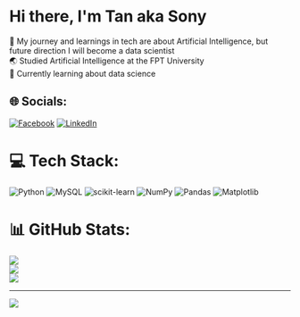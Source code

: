 # Hi there, I'm Tan aka Sony

🌈 My journey and learnings in tech are about Artificial Intelligence, but future direction I will become a data scientist<br/>
🌏 Studied Artificial Intelligence at the FPT University<br/>
🚀 Currently learning about data science<br/>


## 🌐 Socials:
[![Facebook](https://img.shields.io/badge/Facebook-%231877F2.svg?logo=Facebook&logoColor=white)](https://facebook.com/https://www.facebook.com/profile.php?id=100015460634263) [![LinkedIn](https://img.shields.io/badge/LinkedIn-%230077B5.svg?logo=linkedin&logoColor=white)](https://linkedin.com/in/https://www.linkedin.com/in/t%C3%A2n-th%C3%A1i-975843272/) 

# 💻 Tech Stack:
![Python](https://img.shields.io/badge/python-3670A0?style=for-the-badge&logo=python&logoColor=ffdd54) ![MySQL](https://img.shields.io/badge/mysql-%2300000f.svg?style=for-the-badge&logo=mysql&logoColor=white) ![scikit-learn](https://img.shields.io/badge/scikit--learn-%23F7931E.svg?style=for-the-badge&logo=scikit-learn&logoColor=white) ![NumPy](https://img.shields.io/badge/numpy-%23013243.svg?style=for-the-badge&logo=numpy&logoColor=white) ![Pandas](https://img.shields.io/badge/pandas-%23150458.svg?style=for-the-badge&logo=pandas&logoColor=white) ![Matplotlib](https://img.shields.io/badge/Matplotlib-%23ffffff.svg?style=for-the-badge&logo=Matplotlib&logoColor=black)
# 📊 GitHub Stats:
![](https://github-readme-stats.vercel.app/api?username=Thainhattan26012003&theme=dark&hide_border=false&include_all_commits=false&count_private=false)<br/>
![](https://github-readme-streak-stats.herokuapp.com/?user=Thainhattan26012003&theme=dark&hide_border=false)<br/>
![](https://github-readme-stats.vercel.app/api/top-langs/?username=Thainhattan26012003&theme=dark&hide_border=false&include_all_commits=false&count_private=false&layout=compact)

---
[![](https://visitcount.itsvg.in/api?id=Thainhattan26012003&icon=0&color=0)](https://visitcount.itsvg.in)

<!-- Proudly created with GPRM ( https://gprm.itsvg.in ) -->
